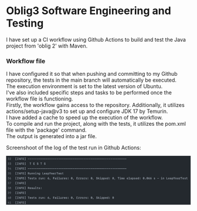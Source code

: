 # Oblig3 Software Engineering and Testing
I have set up a CI workflow using Github Actions to build and test the Java project from 'oblig 2' with Maven. 

### Workflow file 
I have configured it so that when pushing and committing to my Github repository, the tests in the main branch will automatically be executed.  
The execution environment is set to the latest version of Ubuntu.  
I've also included specific steps and tasks to be performed once the workflow file is functioning.  
Firstly, the workflow gains access to the repository. 
Additionally, it utilizes actions/setup-java@v3 to set up and configure JDK 17 by Temurin.  
I have added a cache to speed up the execution of the workflow.  
To compile and run the project, along with the tests, it utilizes the pom.xml file with the 'package' command.  
The output is generated into a jar file.  

Screenshoot of the log of the test run in Github Actions:

![Screenshot of test run in Github Actions](https://github.com/LorenaHolmeide/Oblig3_SEandTesting/blob/main/scTest.png)


